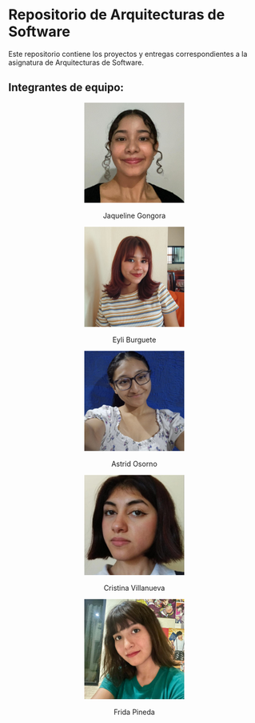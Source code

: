 # Repositorio de Arquitecturas de Software

Este repositorio contiene los proyectos y entregas correspondientes a la asignatura de Arquitecturas de Software.

## Integrantes de equipo:

<div align="center">

  <div text-align: center; ">
    <img src="integrantes/jaqui.jpeg" width="200"/>
    <p>Jaqueline Gongora</p>
  </div>

  <div text-align: center; ">
    <img src="integrantes/eyli.jpeg" width="200"/>
    <p>Eyli Burguete</p>
  </div>

  <div text-align: center; ">
    <img src="integrantes/astrid.jpeg" width="200"/>
    <p>Astrid Osorno</p>
  </div>

</div>

<div align="center">

  <div text-align: center; ">
    <img src="integrantes/cris.jpeg" width="200"/>
    <p>Cristina Villanueva</p>
  </div>

  <div text-align: center; ">
    <img src="integrantes/fri.jpeg" width="200"/>
    <p>Frida Pineda</p>
  </div>

</div>
